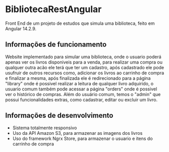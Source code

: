 # BibliotecaRestAngular

Front End de um projeto de estudos que simula uma biblioteca, feito em Angular 14.2.9.

## Informações de funcionamento

Website implementado para simular uma biblioteca, onde o usuario poderá apenas ver os livros disponiveis para a venda, para realizar
uma compra ou qualquer outra acão ele terá que ter um cadastro, após cadastrado ele pode usufruir de outros recursos como, adicionar os livros ao carrinho de compra e finalizar a mesma, após finalizada ele é redirecionado para a página "library" onde é possivel realizar a leitura de qualquer livro adquirido, o usuario comum também pode acessar a página "orders" onde é possivel ver o histórico de compras.
Além do usuário comum, temos o "admin" que possui funcionalidades extras, como cadastrar, editar ou excluir um livro.

## Informações de desenvolvimento

- Sistema totalmente responsivo
- Uso da API Amazon S3, para armazenar as imagens dos livros
- Uso do framework Ngrx Store, para armazenar o usuario e itens do carrinho de compra
